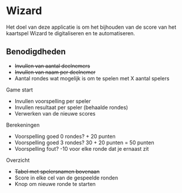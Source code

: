 # Wizard

Het doel van deze applicatie is om het bijhouden van de score van het kaartspel Wizard te digitaliseren en te automatiseren.
  
## Benodigdheden
- ~~Invullen van aantal deelnemers~~
- ~~Invullen van naam per deelnemer~~
- Aantal rondes wat mogelijk is om te spelen met X aantal spelers

Game start
- Invullen voorspelling per speler
- Invullen resultaat per speler (behaalde rondes)
- Verwerken van de nieuwe scores

Berekeningen
- Voorspelling goed 0 rondes? + 20 punten
- Voorspelling goed 3 rondes? 30 + 20 punten = 50 punten
- Voorspelling fout? -10 voor elke ronde dat je ernaast zit

Overzicht
- ~~Tabel met spelersnamen bovenaan~~
- Score in elke cel van de gespeelde ronden
- Knop om nieuwe ronde te starten
